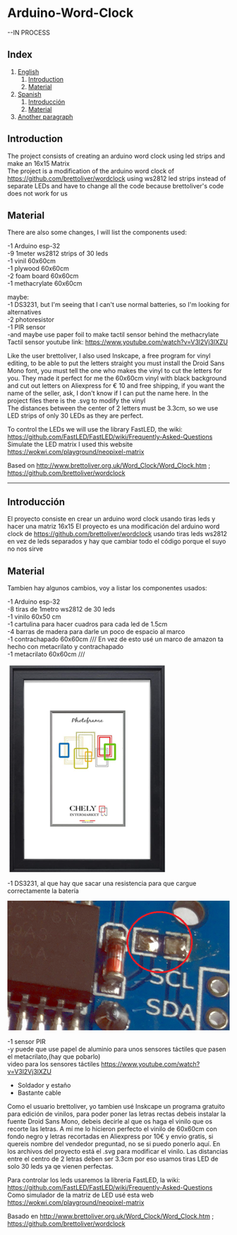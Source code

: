 # Arduino-Word-Clock

--IN PROCESS
## Index
1. [English](#english)
    1. [Introduction](#english)
    2. [Material](#Ematerial)
2. [Spanish](#spanish)
    1. [Introducción](#spanish)
    2. [Material](#material)
3. [Another paragraph](#paragraph2)

## Introduction <a name="english"></a>
The project consists of creating an arduino word clock using led strips and make an 16x15 Matrix  
The project is a modification of the arduino word clock of https://github.com/brettoliver/wordclock using ws2812 led strips instead of separate LEDs and have to change all the code because brettoliver's code does not work for us 

## Material <a name="Ematerial"></a>  
There are also some changes, I will list the components used:
  
-1 Arduino esp-32  
-9 1meter ws2812 strips of 30 leds   
-1 vinil 60x60cm  
-1 plywood 60x60cm  
-2 foam board 60x60cm  
-1 methacrylate 60x60cm  
  
maybe:  
-1 DS3231, but I'm seeing that I can't use normal batteries, so I'm looking for alternatives  
-2 photoresistor  
-1 PIR sensor  
-and maybe use paper foil to make tactil sensor behind the methacrylate  
Tactil sensor youtube link: https://www.youtube.com/watch?v=V3l2Vj3lXZU  

Like the user brettoliver, I also used Inskcape, a free program for vinyl editing, to be able to put the letters straight you must install the Droid Sans Mono font, you must tell the one who makes the vinyl to cut the letters for you. They made it perfect for me the 60x60cm vinyl with black background and cut out letters on Aliexpress for € 10 and free shipping, if you want the name of the seller, ask, I don't know if I can put the name here. In the project files there is the .svg to modify the vinyl  
The distances between the center of 2 letters must be 3.3cm, so we use LED strips of only 30 LEDs as they are perfect.  

To control the LEDs we will use the library FastLED, the wiki: https://github.com/FastLED/FastLED/wiki/Frequently-Asked-Questions 
Simulate the LED matrix I used this website https://wokwi.com/playground/neopixel-matrix  

Based on http://www.brettoliver.org.uk/Word_Clock/Word_Clock.htm    ;   https://github.com/brettoliver/wordclock
  
------------------------------------------------------------------------------------------------------------------------------------------------------------------------------
## Introducción <a name="spanish"></a>  
El proyecto consiste en crear un arduino word clock usando tiras leds y hacer una matriz 16x15
El proyecto es una modificación del arduino word clock de https://github.com/brettoliver/wordclock usando tiras leds ws2812 en vez de leds separados y hay que cambiar todo el código porque el suyo no nos sirve

## Material <a name="material"></a>  
Tambien hay algunos cambios, voy a listar los componentes usados:  
  
-1 Arduino esp-32  
-8 tiras de 1metro ws2812 de 30 leds  
-1 vinilo 60x50 cm  
-1 cartulina para hacer cuadros para cada led de 1.5cm  
-4 barras de madera para darle un poco de espacio al marco  
-1 contrachapado 60x60cm  ///       En vez de esto usé un marco de amazon ta hecho con metacrilato y contrachapado  
-1 metacrilato 60x60cm    ///   

   ![title](Files/Frame.PNG)
   
   
-1 DS3231, al que hay que sacar una resistencia para que cargue correctamente la batería

   ![title](Files/cutDS3231.PNG)
   
    
-1 sensor PIR  
-y puede que use papel de aluminio para unos sensores táctiles que pasen el metacrilato,(hay que pobarlo)  
video para los sensores táctiles https://www.youtube.com/watch?v=V3l2Vj3lXZU  

-  Soldador y estaño 
-  Bastante cable  
  
Como el usuario brettoliver, yo tambien usé Inskcape un programa gratuito para edición de vinilos, para poder poner las letras rectas debeis instalar la fuente Droid Sans Mono, debeis decirle al que os haga el vinilo que os recorte las letras. A mí me lo hicieron perfecto el vinilo de 60x60cm con fondo negro y letras recortadas en Aliexpress por 10€ y envio gratis, si quereis nombre del vendedor preguntad, no se si puedo ponerlo aquí. En los archivos del proyecto está el .svg para modificar el vinilo.
Las distancias entre el centro de 2 letras deben ser 3.3cm por eso usamos tiras LED de solo 30 leds ya qe vienen perfectas.  

Para controlar los leds usaremos la libreria FastLED, la wiki: https://github.com/FastLED/FastLED/wiki/Frequently-Asked-Questions  
Como simulador de la matriz de LED usé esta web https://wokwi.com/playground/neopixel-matrix  


Basado en http://www.brettoliver.org.uk/Word_Clock/Word_Clock.htm    ;   https://github.com/brettoliver/wordclock
